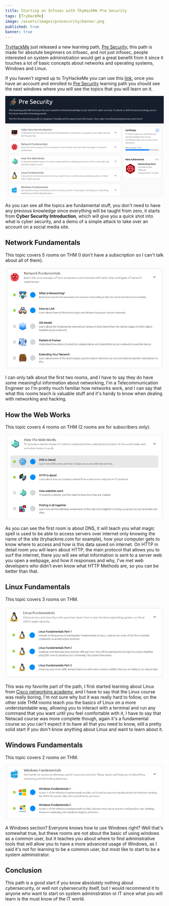 ```yaml
---
title: Starting on Infosec with ThyHackMe Pre Security
tags: [TryHackMe]
image: /assets/images/presecurity/banner.png
published: true
banner: true
---
```


[TryHackMe](https://tryhackme.com/room/TryHackMe.com) just released a new learning path, [Pre Security](https://tryhackme.com/path/outline/presecurity), this path is made for absolute beginners on infosec, and not just infosec, people interested on system administration would get a great benefit from it since it touches a lot of basic concepts about networks and operating systems, Windows and Linux.

If you haven't signed up to TryHackeMe you can use this [link](https://tryhackme.com/signup?referrer=62d14664f4fa87deeb1cf53e59aa48c8693a65e8), once you have an account and enrolled to [Pre Security](https://tryhackme.com/path/outline/presecurity) learning path you should see the next windows where you will see the topics that you will learn on it.

![](/assets/images/presecurity/presecurity.PNG)

As you can see all the topics are fundamental stuff, you don't need to have any previous knowledge since everything will be taught from zero, it starts from **Cyber Security Introduction**, which will give you a quick shot into what is cyber security, and a demo of a simple attack to take over an account on a social media site.

## Network Fundamentals

This topic covers 5 rooms on THM (I don't have a subscription so I can't talk about all of them).

![](/assets/images/presecurity/nfundamentals.PNG)

I can only talk about the first two rooms, and I have to say they do have some meaningful information about networking, I'm a Telecommunication Engineer so I'm pretty much familiar how networks work, and I can say that what this rooms teach is valuable stuff and it's handy to know when dealing with networking and hacking.

## How the Web Works

This topic covers 4 rooms on THM (2 rooms are for subscribers only).

![](/assets/images/presecurity/howweb.PNG)

As you can see the first room is about DNS, it will teach you what magic spell is used to be able to access servers over internet only knowing the name of the site (tryhackme.com for example), how your computer gets to know where to access and how is this data saved on internet. On HTTP in detail room you will learn about HTTP, the main protocol that allows you to surf the internet, there you will see what information is sent to a server web you open a webpage, and how it responses and why, I've met web developers who didn't even know what HTTP Methods are, so you can be better than that.

## Linux Fundamentals

This topic covers 3 rooms on THM.

![](/assets/images/presecurity/lfundamental.PNG)

This was my favorite part of the path, I first started learning about Linux from [Cisco networking academy](https://www.netacad.com/), and I have to say that the Linux course was really boring, I'm not sure why but it was really hard to follow, on the other side THM rooms teach you the basics of Linux on a more understandable way, allowing you to interact with a terminal and run any command that you want until you feel comfortable with it, I have to say that Netacad course was more complete though, again it's a fundamental course so you can't expect it to have all that you need to know, still a pretty solid start if you don't know anything about Linux and want to learn about it.

## Windows Fundamentals

This topic covers 2 rooms on THM.

![](/assets/images/presecurity/wfundamental.PNG)

A Windows section? Everyone knows how to use Windows right? Well that's somewhat true, but these rooms are not about the basic of using windows as a common user, but it teaches you about where to find administrative tools that will allow you to have a more advanced usage of Windows, as I said it's not for learning to be a common user, but most like to start to be a system administrator.

## Conclusion

This path is a good start if you know absolutely nothing about cybersecurity, or well not cybersecurity itself, but I would recommend it to anyone who want to start on system administration or IT since what you will learn is the must know of the IT world.
